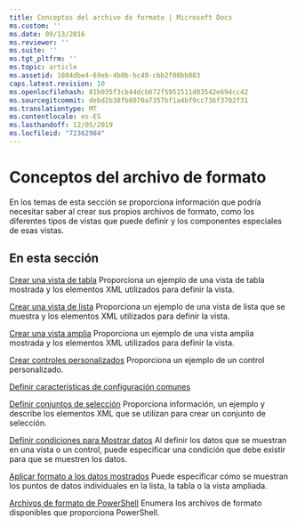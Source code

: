 ```yaml
---
title: Conceptos del archivo de formato | Microsoft Docs
ms.custom: ''
ms.date: 09/13/2016
ms.reviewer: ''
ms.suite: ''
ms.tgt_pltfrm: ''
ms.topic: article
ms.assetid: 1804dbe4-69eb-4b0b-bc40-cbb2f00bb083
caps.latest.revision: 10
ms.openlocfilehash: 81b035f3cb44dcb672f5951511d03542e694cc42
ms.sourcegitcommit: debd2b38fb8070a7357bf1a4bf9cc736f3702f31
ms.translationtype: MT
ms.contentlocale: es-ES
ms.lasthandoff: 12/05/2019
ms.locfileid: "72362984"
---
```

# <a name="formatting-file-concepts"></a>Conceptos del archivo de formato

En los temas de esta sección se proporciona información que podría necesitar saber al crear sus propios archivos de formato, como los diferentes tipos de vistas que puede definir y los componentes especiales de esas vistas.

## <a name="in-this-section"></a>En esta sección

[Crear una vista de tabla](./creating-a-table-view.md) Proporciona un ejemplo de una vista de tabla mostrada y los elementos XML utilizados para definir la vista.

[Crear una vista de lista](./creating-a-list-view.md) Proporciona un ejemplo de una vista de lista que se muestra y los elementos XML utilizados para definir la vista.

[Crear una vista amplia](./creating-a-wide-view.md) Proporciona un ejemplo de una vista amplia mostrada y los elementos XML utilizados para definir la vista.

[Crear controles personalizados](./creating-custom-controls.md) Proporciona un ejemplo de un control personalizado.

[Definir características de configuración comunes](./defining-common-configuration-features.md)

[Definir conjuntos de selección](./defining-selection-sets.md) Proporciona información, un ejemplo y describe los elementos XML que se utilizan para crear un conjunto de selección.

[Definir condiciones para Mostrar datos](./defining-conditions-for-displaying-data.md) Al definir los datos que se muestran en una vista o un control, puede especificar una condición que debe existir para que se muestren los datos.

[Aplicar formato a los datos mostrados](./formatting-displayed-data.md) Puede especificar cómo se muestran los puntos de datos individuales en la lista, la tabla o la vista ampliada.

[Archivos de formato de PowerShell](./powershell-formatting-files.md) Enumera los archivos de formato disponibles que proporciona PowerShell.
